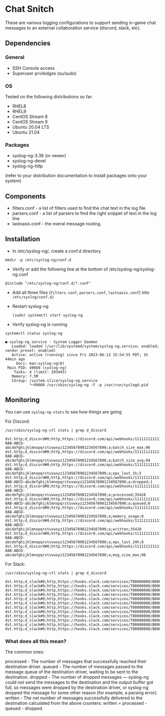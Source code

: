 # Chat Snitch

These are various logging configurations to support sending in-game chat messages to an external collaboration service (discord, slack, etc).

## Dependencies

### General
- SSH Console access
- Superuser prviledges (su/sudo)

### OS
Tested on the following distributions so far:
- RHEL8
- RHEL9
- CentOS Stream 8
- CentOS Stream 9
- Ubuntu 20.04 LTS
- Ubuntu 21.04

### Packages
- syslog-ng-3.36  (or newer)
- syslog-ng-devel
- syslog-ng-http
  
(refer to your distribution documentation to install packages onto your system)

## Components
- filters.conf - a list of filters used to find the chat text in the log file
- parsers.conf - a list of parsers to find the right snippet of text in the log line
- lastoasis.conf - the overal message routing.

## Installation

- In /etc/syslog-ng/, create a conf.d directory
  
`mkdir -p /etc/syslog-ng/conf.d`

- Verify or add the following line at the bottom of /etc/syslog-ng/syslog-ng.conf

`@include "/etc/syslog-ng/conf.d/*.conf"`

- Add all three files (`filters.conf`, `parsers.conf`, `lastoasis.conf`) into `/etc/syslog/conf.d/`

- Restart syslog-ng
  
  `(sudo) systemctl start syslog-ng`

- Verify syslog-ng is running

`systemctl status syslog-ng`
```
● syslog-ng.service - System Logger Daemon
   Loaded: loaded (/usr/lib/systemd/system/syslog-ng.service; enabled; vendor preset: enabled)
   Active: active (running) since Fri 2023-06-13 15:54:55 PDT; 1h 44min ago
     Docs: man:syslog-ng(8)
 Main PID: 49660 (syslog-ng)
    Tasks: 4 (limit: 203445)
   Memory: 7.5M
   CGroup: /system.slice/syslog-ng.service
           └─49660 /usr/sbin/syslog-ng -F -p /var/run/syslogd.pid
```

## Monitoring

You can use `syslog-ng-stats` to see how things are going

For Discord:

`/usr/sbin/syslog-ng-ctl stats | grep d_discord`

```
dst.http;d_discord#0;http,https://discord.com/api/webhooks/1111111111111111111/ABCDEFGHIJ-0AB-ABCD-abcdefghijklmnopqrstuvwxyz12345678901234567890;a;batch_size_max;96
dst.http;d_discord#0;http,https://discord.com/api/webhooks/1111111111111111111/ABCDEFGHIJ-0AB-ABCD-abcdefghijklmnopqrstuvwxyz12345678901234567890;a;batch_size_avg;94
dst.http;d_discord#0;http,https://discord.com/api/webhooks/1111111111111111111/ABCDEFGHIJ-0AB-ABCD-abcdefghijklmnopqrstuvwxyz12345678901234567890;a;eps_last_1h;5
dst.http;d_discord#0;http,https://discord.com/api/webhooks/1111111111111111111/ABCDEFGHIJ-0AB-ABCD-abcdefghijklmnopqrstuvwxyz12345678901234567890;a;dropped;1
dst.http;d_discord#0;http,https://discord.com/api/webhooks/1111111111111111111/ABCDEFGHIJ-0AB-ABCD-abcdefghijklmnopqrstuvwxyz12345678901234567890;a;processed;35428
dst.http;d_discord#0;http,https://discord.com/api/webhooks/1111111111111111111/ABCDEFGHIJ-0AB-ABCD-abcdefghijklmnopqrstuvwxyz12345678901234567890;a;queued;0
dst.http;d_discord#0;http,https://discord.com/api/webhooks/1111111111111111111/ABCDEFGHIJ-0AB-ABCD-abcdefghijklmnopqrstuvwxyz12345678901234567890;a;memory_usage;0
dst.http;d_discord#0;http,https://discord.com/api/webhooks/1111111111111111111/ABCDEFGHIJ-0AB-ABCD-abcdefghijklmnopqrstuvwxyz12345678901234567890;a;written;35428
dst.http;d_discord#0;http,https://discord.com/api/webhooks/1111111111111111111/ABCDEFGHIJ-0AB-ABCD-abcdefghijklmnopqrstuvwxyz12345678901234567890;a;eps_last_24h;8
dst.http;d_discord#0;http,https://discord.com/api/webhooks/1111111111111111111/ABCDEFGHIJ-0AB-ABCD-abcdefghijklmnopqrstuvwxyz12345678901234567890;a;msg_size_max;96
```

For Slack:

`/usr/sbin/syslog-ng-ctl stats | grep d_discord`

```
dst.http;d_slack#0;http,https://hooks.slack.com/services/T00000000/B00000000/XXXXXXXXXXXXXXXXXXXXXXXX;a;eps_last_1h;5
dst.http;d_slack#0;http,https://hooks.slack.com/services/T00000000/B00000000/XXXXXXXXXXXXXXXXXXXXXXXX;a;eps_since_start;0
dst.http;d_slack#0;http,https://hooks.slack.com/services/T00000000/B00000000/XXXXXXXXXXXXXXXXXXXXXXXX;a;batch_size_max;536
dst.http;d_slack#0;http,https://hooks.slack.com/services/T00000000/B00000000/XXXXXXXXXXXXXXXXXXXXXXXX;a;batch_size_avg;532
dst.http;d_slack#0;http,https://hooks.slack.com/services/T00000000/B00000000/XXXXXXXXXXXXXXXXXXXXXXXX;a;eps_last_24h;8
dst.http;d_slack#0;http,https://hooks.slack.com/services/T00000000/B00000000/XXXXXXXXXXXXXXXXXXXXXXXX;a;dropped;1
dst.http;d_slack#0;http,https://hooks.slack.com/services/T00000000/B00000000/XXXXXXXXXXXXXXXXXXXXXXXX;a;processed;35428
dst.http;d_slack#0;http,https://hooks.slack.com/services/T00000000/B00000000/XXXXXXXXXXXXXXXXXXXXXXXX;a;queued;0
dst.http;d_slack#0;http,https://hooks.slack.com/services/T00000000/B00000000/XXXXXXXXXXXXXXXXXXXXXXXX;a;memory_usage;0
dst.http;d_slack#0;http,https://hooks.slack.com/services/T00000000/B00000000/XXXXXXXXXXXXXXXXXXXXXXXX;a;written;35428
dst.http;d_slack#0;http,https://hooks.slack.com/services/T00000000/B00000000/XXXXXXXXXXXXXXXXXXXXXXXX;a;msg_size_max;518
dst.http;d_slack#0;http,https://hooks.slack.com/services/T00000000/B00000000/XXXXXXXXXXXXXXXXXXXXXXXX;a;msg_size_avg;514
```
### What does all this mean?

The common ones:

processed - The number of messages that successfully reached their destination driver.
queued - 	The number of messages passed to the message queue of the destination driver, waiting to be sent to the destination.
dropped - The number of dropped messages — syslog-ng could not send the messages to the destination and the output buffer got full, so messages were dropped by the destination driver, or syslog-ng dropped the message for some other reason (for example, a parsing error).
written - The net number of messages successfully delivered to the destination calculated from the above counters: written = processed - queued - dropped.

